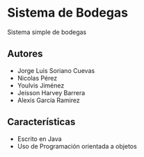 # Sistema de Bodegas
Sistema simple de bodegas

## Autores

- Jorge Luis Soriano Cuevas
- Nicolas Pérez 
- Youlvis Jiménez
- Jeisson Harvey Barrera
- Alexis García Ramirez

## Características
 - Escrito en Java
 - Uso de Programación orientada a objetos
